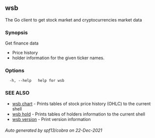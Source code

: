 ## wsb

The Go client to get stock market and cryptocurrencies market data

### Synopsis

Get finance data
* Price history
* holder information
for the given ticker names.

### Options

```
  -h, --help   help for wsb
```

### SEE ALSO

* [wsb chart](wsb_chart.md)	 - Prints tables of stock price history (OHLC) to the current shell
* [wsb hold](wsb_hold.md)	 - Prints tables of holders information to the current shell
* [wsb version](wsb_version.md)	 - Print version information

###### Auto generated by spf13/cobra on 22-Dec-2021
